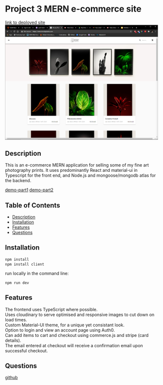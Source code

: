 # Project 3 MERN e-commerce site
 
[link to deployed site](https://moodyplants.com/)
![screenshot](/screenshots/main.png)
## Description
This is an e-commerce MERN application for selling some of my fine art photography prints. It uses predominantly  React and material-ui in Typescript for the front end, and Node.js and mongoose/mongodb atlas for the backend.

[demo-part1](/https://youtu.be/_ncm5kktgQM)
[demo-part2](/https://youtu.be/XsBJtyVZzlk)



## Table of Contents
* [Description](#Description)
* [Installation](#Installation)
* [Features](#Features)
* [Questions](#Questions)
## Installation
```
npm install
npm install client

```

run locally in the command line:
``` 
npm run dev
```
## Features 
The frontend uses TypeScript where possible.    
Uses cloudinary to serve optimised and responsive images to cut down on load times.    
Custom Material-UI theme, for a unique yet consistant look.  
Option to login and view an account page using Auth0.    
Can add items to cart and checkout using commerce.js and stripe (card details).    
The email entered at checkout will receive a confirmation email upon successful checkout.
    


## Questions
[github](https://github.com/nick75mowbray)

